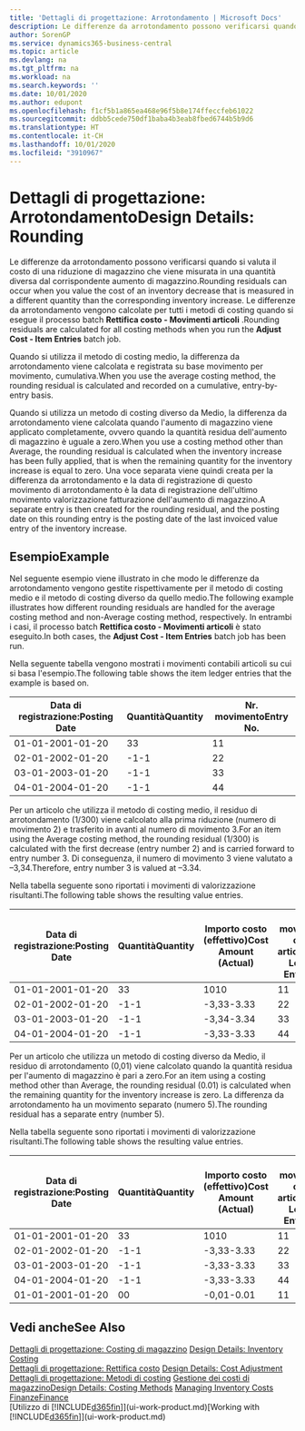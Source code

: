 ```yaml
---
title: 'Dettagli di progettazione: Arrotondamento | Microsoft Docs'
description: Le differenze da arrotondamento possono verificarsi quando si valuta il costo di una riduzione di magazzino che viene misurata in una quantità diversa dal corrispondente aumento di magazzino. Le differenze da arrotondamento vengono calcolate per tutti i metodi di costing quando si esegue il processo batch **Rettifica costo - Movimenti articoli** .
author: SorenGP
ms.service: dynamics365-business-central
ms.topic: article
ms.devlang: na
ms.tgt_pltfrm: na
ms.workload: na
ms.search.keywords: ''
ms.date: 10/01/2020
ms.author: edupont
ms.openlocfilehash: f1cf5b1a865ea468e96f5b8e174ffeccfeb61022
ms.sourcegitcommit: ddbb5cede750df1baba4b3eab8fbed6744b5b9d6
ms.translationtype: HT
ms.contentlocale: it-CH
ms.lasthandoff: 10/01/2020
ms.locfileid: "3910967"
---
```

# <a name="design-details-rounding"></a><span data-ttu-id="ebe8b-104">Dettagli di progettazione: Arrotondamento</span><span class="sxs-lookup"><span data-stu-id="ebe8b-104">Design Details: Rounding</span></span>
<span data-ttu-id="ebe8b-105">Le differenze da arrotondamento possono verificarsi quando si valuta il costo di una riduzione di magazzino che viene misurata in una quantità diversa dal corrispondente aumento di magazzino.</span><span class="sxs-lookup"><span data-stu-id="ebe8b-105">Rounding residuals can occur when you value the cost of an inventory decrease that is measured in a different quantity than the corresponding inventory increase.</span></span> <span data-ttu-id="ebe8b-106">Le differenze da arrotondamento vengono calcolate per tutti i metodi di costing quando si esegue il processo batch **Rettifica costo - Movimenti articoli** .</span><span class="sxs-lookup"><span data-stu-id="ebe8b-106">Rounding residuals are calculated for all costing methods when you run the **Adjust Cost - Item Entries** batch job.</span></span>  

 <span data-ttu-id="ebe8b-107">Quando si utilizza il metodo di costing medio, la differenza da arrotondamento viene calcolata e registrata su base movimento per movimento, cumulativa.</span><span class="sxs-lookup"><span data-stu-id="ebe8b-107">When you use the average costing method, the rounding residual is calculated and recorded on a cumulative, entry-by-entry basis.</span></span>  

 <span data-ttu-id="ebe8b-108">Quando si utilizza un metodo di costing diverso da Medio, la differenza da arrotondamento viene calcolata quando l'aumento di magazzino viene applicato completamente, ovvero quando la quantità residua dell'aumento di magazzino è uguale a zero.</span><span class="sxs-lookup"><span data-stu-id="ebe8b-108">When you use a costing method other than Average, the rounding residual is calculated when the inventory increase has been fully applied, that is when the remaining quantity for the inventory increase is equal to zero.</span></span> <span data-ttu-id="ebe8b-109">Una voce separata viene quindi creata per la differenza da arrotondamento e la data di registrazione di questo movimento di arrotondamento è la data di registrazione dell'ultimo movimento valorizzazione fatturazione dell'aumento di magazzino.</span><span class="sxs-lookup"><span data-stu-id="ebe8b-109">A separate entry is then created for the rounding residual, and the posting date on this rounding entry is the posting date of the last invoiced value entry of the inventory increase.</span></span>  

## <a name="example"></a><span data-ttu-id="ebe8b-110">Esempio</span><span class="sxs-lookup"><span data-stu-id="ebe8b-110">Example</span></span>  
 <span data-ttu-id="ebe8b-111">Nel seguente esempio viene illustrato in che modo le differenze da arrotondamento vengono gestite rispettivamente per il metodo di costing medio e il metodo di costing diverso da quello medio.</span><span class="sxs-lookup"><span data-stu-id="ebe8b-111">The following example illustrates how different rounding residuals are handled for the average costing method and non-Average costing method, respectively.</span></span> <span data-ttu-id="ebe8b-112">In entrambi i casi, il processo batch **Rettifica costo - Movimenti articoli** è stato eseguito.</span><span class="sxs-lookup"><span data-stu-id="ebe8b-112">In both cases, the **Adjust Cost - Item Entries** batch job has been run.</span></span>  

 <span data-ttu-id="ebe8b-113">Nella seguente tabella vengono mostrati i movimenti contabili articoli su cui si basa l'esempio.</span><span class="sxs-lookup"><span data-stu-id="ebe8b-113">The following table shows the item ledger entries that the example is based on.</span></span>  

|<span data-ttu-id="ebe8b-114">Data di registrazione:</span><span class="sxs-lookup"><span data-stu-id="ebe8b-114">Posting Date</span></span>|<span data-ttu-id="ebe8b-115">Quantità</span><span class="sxs-lookup"><span data-stu-id="ebe8b-115">Quantity</span></span>|<span data-ttu-id="ebe8b-116">Nr. movimento</span><span class="sxs-lookup"><span data-stu-id="ebe8b-116">Entry No.</span></span>|  
|------------------|--------------|---------------|  
|<span data-ttu-id="ebe8b-117">01-01-20</span><span class="sxs-lookup"><span data-stu-id="ebe8b-117">01-01-20</span></span>|<span data-ttu-id="ebe8b-118">3</span><span class="sxs-lookup"><span data-stu-id="ebe8b-118">3</span></span>|<span data-ttu-id="ebe8b-119">1</span><span class="sxs-lookup"><span data-stu-id="ebe8b-119">1</span></span>|  
|<span data-ttu-id="ebe8b-120">02-01-20</span><span class="sxs-lookup"><span data-stu-id="ebe8b-120">02-01-20</span></span>|<span data-ttu-id="ebe8b-121">-1</span><span class="sxs-lookup"><span data-stu-id="ebe8b-121">-1</span></span>|<span data-ttu-id="ebe8b-122">2</span><span class="sxs-lookup"><span data-stu-id="ebe8b-122">2</span></span>|  
|<span data-ttu-id="ebe8b-123">03-01-20</span><span class="sxs-lookup"><span data-stu-id="ebe8b-123">03-01-20</span></span>|<span data-ttu-id="ebe8b-124">-1</span><span class="sxs-lookup"><span data-stu-id="ebe8b-124">-1</span></span>|<span data-ttu-id="ebe8b-125">3</span><span class="sxs-lookup"><span data-stu-id="ebe8b-125">3</span></span>|  
|<span data-ttu-id="ebe8b-126">04-01-20</span><span class="sxs-lookup"><span data-stu-id="ebe8b-126">04-01-20</span></span>|<span data-ttu-id="ebe8b-127">-1</span><span class="sxs-lookup"><span data-stu-id="ebe8b-127">-1</span></span>|<span data-ttu-id="ebe8b-128">4</span><span class="sxs-lookup"><span data-stu-id="ebe8b-128">4</span></span>|  

 <span data-ttu-id="ebe8b-129">Per un articolo che utilizza il metodo di costing medio, il residuo di arrotondamento (1/300) viene calcolato alla prima riduzione (numero di movimento 2) e trasferito in avanti al numero di movimento 3.</span><span class="sxs-lookup"><span data-stu-id="ebe8b-129">For an item using the Average costing method, the rounding residual (1/300) is calculated with the first decrease (entry number 2) and is carried forward to entry number 3.</span></span> <span data-ttu-id="ebe8b-130">Di conseguenza, il numero di movimento 3 viene valutato a –3,34.</span><span class="sxs-lookup"><span data-stu-id="ebe8b-130">Therefore, entry number 3 is valued at –3.34.</span></span>  

 <span data-ttu-id="ebe8b-131">Nella tabella seguente sono riportati i movimenti di valorizzazione risultanti.</span><span class="sxs-lookup"><span data-stu-id="ebe8b-131">The following table shows the resulting value entries.</span></span>  

|<span data-ttu-id="ebe8b-132">Data di registrazione:</span><span class="sxs-lookup"><span data-stu-id="ebe8b-132">Posting Date</span></span>|<span data-ttu-id="ebe8b-133">Quantità</span><span class="sxs-lookup"><span data-stu-id="ebe8b-133">Quantity</span></span>|<span data-ttu-id="ebe8b-134">Importo costo (effettivo)</span><span class="sxs-lookup"><span data-stu-id="ebe8b-134">Cost Amount (Actual)</span></span>|<span data-ttu-id="ebe8b-135">Nr. movimento cont. articolo</span><span class="sxs-lookup"><span data-stu-id="ebe8b-135">Item Ledger Entry No.</span></span>|<span data-ttu-id="ebe8b-136">Nr. movimento</span><span class="sxs-lookup"><span data-stu-id="ebe8b-136">Entry No.</span></span>|  
|------------------|--------------|----------------------------|---------------------------|---------------|  
|<span data-ttu-id="ebe8b-137">01-01-20</span><span class="sxs-lookup"><span data-stu-id="ebe8b-137">01-01-20</span></span>|<span data-ttu-id="ebe8b-138">3</span><span class="sxs-lookup"><span data-stu-id="ebe8b-138">3</span></span>|<span data-ttu-id="ebe8b-139">10</span><span class="sxs-lookup"><span data-stu-id="ebe8b-139">10</span></span>|<span data-ttu-id="ebe8b-140">1</span><span class="sxs-lookup"><span data-stu-id="ebe8b-140">1</span></span>|<span data-ttu-id="ebe8b-141">1</span><span class="sxs-lookup"><span data-stu-id="ebe8b-141">1</span></span>|  
|<span data-ttu-id="ebe8b-142">02-01-20</span><span class="sxs-lookup"><span data-stu-id="ebe8b-142">02-01-20</span></span>|<span data-ttu-id="ebe8b-143">-1</span><span class="sxs-lookup"><span data-stu-id="ebe8b-143">-1</span></span>|<span data-ttu-id="ebe8b-144">-3,33</span><span class="sxs-lookup"><span data-stu-id="ebe8b-144">-3.33</span></span>|<span data-ttu-id="ebe8b-145">2</span><span class="sxs-lookup"><span data-stu-id="ebe8b-145">2</span></span>|<span data-ttu-id="ebe8b-146">2</span><span class="sxs-lookup"><span data-stu-id="ebe8b-146">2</span></span>|  
|<span data-ttu-id="ebe8b-147">03-01-20</span><span class="sxs-lookup"><span data-stu-id="ebe8b-147">03-01-20</span></span>|<span data-ttu-id="ebe8b-148">-1</span><span class="sxs-lookup"><span data-stu-id="ebe8b-148">-1</span></span>|<span data-ttu-id="ebe8b-149">-3,34</span><span class="sxs-lookup"><span data-stu-id="ebe8b-149">-3.34</span></span>|<span data-ttu-id="ebe8b-150">3</span><span class="sxs-lookup"><span data-stu-id="ebe8b-150">3</span></span>|<span data-ttu-id="ebe8b-151">3</span><span class="sxs-lookup"><span data-stu-id="ebe8b-151">3</span></span>|  
|<span data-ttu-id="ebe8b-152">04-01-20</span><span class="sxs-lookup"><span data-stu-id="ebe8b-152">04-01-20</span></span>|<span data-ttu-id="ebe8b-153">-1</span><span class="sxs-lookup"><span data-stu-id="ebe8b-153">-1</span></span>|<span data-ttu-id="ebe8b-154">-3,33</span><span class="sxs-lookup"><span data-stu-id="ebe8b-154">-3.33</span></span>|<span data-ttu-id="ebe8b-155">4</span><span class="sxs-lookup"><span data-stu-id="ebe8b-155">4</span></span>|<span data-ttu-id="ebe8b-156">4</span><span class="sxs-lookup"><span data-stu-id="ebe8b-156">4</span></span>|  

 <span data-ttu-id="ebe8b-157">Per un articolo che utilizza un metodo di costing diverso da Medio, il residuo di arrotondamento (0,01) viene calcolato quando la quantità residua per l'aumento di magazzino è pari a zero.</span><span class="sxs-lookup"><span data-stu-id="ebe8b-157">For an item using a costing method other than Average, the rounding residual (0.01) is calculated when the remaining quantity for the inventory increase is zero.</span></span> <span data-ttu-id="ebe8b-158">La differenza da arrotondamento ha un movimento separato (numero 5).</span><span class="sxs-lookup"><span data-stu-id="ebe8b-158">The rounding residual has a separate entry (number 5).</span></span>  

 <span data-ttu-id="ebe8b-159">Nella tabella seguente sono riportati i movimenti di valorizzazione risultanti.</span><span class="sxs-lookup"><span data-stu-id="ebe8b-159">The following table shows the resulting value entries.</span></span>  

|<span data-ttu-id="ebe8b-160">Data di registrazione:</span><span class="sxs-lookup"><span data-stu-id="ebe8b-160">Posting Date</span></span>|<span data-ttu-id="ebe8b-161">Quantità</span><span class="sxs-lookup"><span data-stu-id="ebe8b-161">Quantity</span></span>|<span data-ttu-id="ebe8b-162">Importo costo (effettivo)</span><span class="sxs-lookup"><span data-stu-id="ebe8b-162">Cost Amount (Actual)</span></span>|<span data-ttu-id="ebe8b-163">Nr. movimento cont. articolo</span><span class="sxs-lookup"><span data-stu-id="ebe8b-163">Item Ledger Entry No.</span></span>|<span data-ttu-id="ebe8b-164">Nr. movimento</span><span class="sxs-lookup"><span data-stu-id="ebe8b-164">Entry No.</span></span>|  
|------------------|--------------|----------------------------|---------------------------|---------------|  
|<span data-ttu-id="ebe8b-165">01-01-20</span><span class="sxs-lookup"><span data-stu-id="ebe8b-165">01-01-20</span></span>|<span data-ttu-id="ebe8b-166">3</span><span class="sxs-lookup"><span data-stu-id="ebe8b-166">3</span></span>|<span data-ttu-id="ebe8b-167">10</span><span class="sxs-lookup"><span data-stu-id="ebe8b-167">10</span></span>|<span data-ttu-id="ebe8b-168">1</span><span class="sxs-lookup"><span data-stu-id="ebe8b-168">1</span></span>|<span data-ttu-id="ebe8b-169">1</span><span class="sxs-lookup"><span data-stu-id="ebe8b-169">1</span></span>|  
|<span data-ttu-id="ebe8b-170">02-01-20</span><span class="sxs-lookup"><span data-stu-id="ebe8b-170">02-01-20</span></span>|<span data-ttu-id="ebe8b-171">-1</span><span class="sxs-lookup"><span data-stu-id="ebe8b-171">-1</span></span>|<span data-ttu-id="ebe8b-172">-3,33</span><span class="sxs-lookup"><span data-stu-id="ebe8b-172">-3.33</span></span>|<span data-ttu-id="ebe8b-173">2</span><span class="sxs-lookup"><span data-stu-id="ebe8b-173">2</span></span>|<span data-ttu-id="ebe8b-174">2</span><span class="sxs-lookup"><span data-stu-id="ebe8b-174">2</span></span>|  
|<span data-ttu-id="ebe8b-175">03-01-20</span><span class="sxs-lookup"><span data-stu-id="ebe8b-175">03-01-20</span></span>|<span data-ttu-id="ebe8b-176">-1</span><span class="sxs-lookup"><span data-stu-id="ebe8b-176">-1</span></span>|<span data-ttu-id="ebe8b-177">-3,33</span><span class="sxs-lookup"><span data-stu-id="ebe8b-177">-3.33</span></span>|<span data-ttu-id="ebe8b-178">3</span><span class="sxs-lookup"><span data-stu-id="ebe8b-178">3</span></span>|<span data-ttu-id="ebe8b-179">3</span><span class="sxs-lookup"><span data-stu-id="ebe8b-179">3</span></span>|  
|<span data-ttu-id="ebe8b-180">04-01-20</span><span class="sxs-lookup"><span data-stu-id="ebe8b-180">04-01-20</span></span>|<span data-ttu-id="ebe8b-181">-1</span><span class="sxs-lookup"><span data-stu-id="ebe8b-181">-1</span></span>|<span data-ttu-id="ebe8b-182">-3,33</span><span class="sxs-lookup"><span data-stu-id="ebe8b-182">-3.33</span></span>|<span data-ttu-id="ebe8b-183">4</span><span class="sxs-lookup"><span data-stu-id="ebe8b-183">4</span></span>|<span data-ttu-id="ebe8b-184">4</span><span class="sxs-lookup"><span data-stu-id="ebe8b-184">4</span></span>|  
|<span data-ttu-id="ebe8b-185">01-01-20</span><span class="sxs-lookup"><span data-stu-id="ebe8b-185">01-01-20</span></span>|<span data-ttu-id="ebe8b-186">0</span><span class="sxs-lookup"><span data-stu-id="ebe8b-186">0</span></span>|<span data-ttu-id="ebe8b-187">-0,01</span><span class="sxs-lookup"><span data-stu-id="ebe8b-187">-0.01</span></span>|<span data-ttu-id="ebe8b-188">1</span><span class="sxs-lookup"><span data-stu-id="ebe8b-188">1</span></span>|<span data-ttu-id="ebe8b-189">5</span><span class="sxs-lookup"><span data-stu-id="ebe8b-189">5</span></span>|  

## <a name="see-also"></a><span data-ttu-id="ebe8b-190">Vedi anche</span><span class="sxs-lookup"><span data-stu-id="ebe8b-190">See Also</span></span>  
 <span data-ttu-id="ebe8b-191">[Dettagli di progettazione: Costing di magazzino](design-details-inventory-costing.md) </span><span class="sxs-lookup"><span data-stu-id="ebe8b-191">[Design Details: Inventory Costing](design-details-inventory-costing.md) </span></span>  
 <span data-ttu-id="ebe8b-192">[Dettagli di progettazione: Rettifica costo](design-details-cost-adjustment.md) </span><span class="sxs-lookup"><span data-stu-id="ebe8b-192">[Design Details: Cost Adjustment](design-details-cost-adjustment.md) </span></span>  
 <span data-ttu-id="ebe8b-193">[Dettagli di progettazione: Metodi di costing](design-details-costing-methods.md) [Gestione dei costi di magazzino](finance-manage-inventory-costs.md)</span><span class="sxs-lookup"><span data-stu-id="ebe8b-193">[Design Details: Costing Methods](design-details-costing-methods.md) [Managing Inventory Costs](finance-manage-inventory-costs.md)</span></span>  
 [<span data-ttu-id="ebe8b-194">Finanze</span><span class="sxs-lookup"><span data-stu-id="ebe8b-194">Finance</span></span>](finance.md)  
 <span data-ttu-id="ebe8b-195">[Utilizzo di [!INCLUDE[d365fin](includes/d365fin_md.md)]](ui-work-product.md)</span><span class="sxs-lookup"><span data-stu-id="ebe8b-195">[Working with [!INCLUDE[d365fin](includes/d365fin_md.md)]](ui-work-product.md)</span></span>
